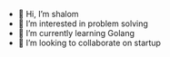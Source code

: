 - 👋 Hi, I’m shalom
- 👀 I’m interested in problem solving
- 🌱 I’m currently learning Golang
- 💞️ I’m looking to collaborate on startup 

<!---
Shalom2212/Shalom2212 is a ✨ special ✨ repository because its `README.md` (this file) appears on your GitHub profile.
You can click the Preview link to take a look at your changes.
--->
